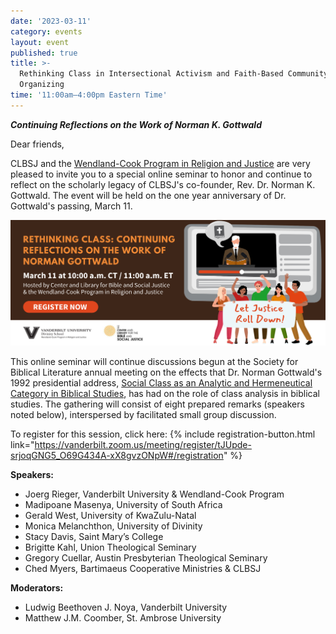 ```yaml
---
date: '2023-03-11'
category: events
layout: event
published: true
title: >-
  Rethinking Class in Intersectional Activism and Faith-Based Community
  Organizing
time: '11:00am–4:00pm Eastern Time'
---
```

**_Continuing Reflections on the Work of Norman K. Gottwald_**

Dear friends,

CLBSJ and the [Wendland-Cook Program in Religion and Justice](https://www.religionandjustice.org/) are very pleased to invite you to a special online seminar to honor and continue to reflect on the scholarly legacy of CLBSJ's co-founder, Rev. Dr. Norman K. Gottwald. The event will be held on the one year anniversary of Dr. Gottwald's passing, March 11.

<a href="https://vanderbilt.zoom.us/meeting/register/tJUpde-srjoqGNG5_O69G434A-xX8gvzONpW#/registration">
  <img alt="Banner for Rethinking Class event" src="/img/RethinkingClass-March11.png">
</a>

This online seminar will continue discussions begun at the Society for Biblical Literature annual meeting on the effects that Dr. Norman Gottwald's 1992 presidential address, [Social Class as an Analytic and Hermeneutical Category in Biblical Studies](https://www.sbl-site.org/assets/pdfs/presidentialaddresses/JBL112_1_1Gottwald1992.pdf), has had on the role of class analysis in biblical studies. The gathering will consist of eight prepared remarks (speakers noted below), interspersed by facilitated small group discussion.

To register for this session, click here: {% include registration-button.html link="https://vanderbilt.zoom.us/meeting/register/tJUpde-srjoqGNG5_O69G434A-xX8gvzONpW#/registration" %}

**Speakers:**
- Joerg Rieger, Vanderbilt University & Wendland-Cook Program
- Madipoane Masenya, University of South Africa 
- Gerald West, University of KwaZulu-Natal 
- Monica Melanchthon, University of Divinity
- Stacy Davis, Saint Mary’s College 
- Brigitte Kahl, Union Theological Seminary
- Gregory Cuellar, Austin Presbyterian Theological Seminary
- Ched Myers, Bartimaeus Cooperative Ministries  & CLBSJ

**Moderators:**
- Ludwig Beethoven J. Noya, Vanderbilt University
- Matthew J.M. Coomber, St. Ambrose University
